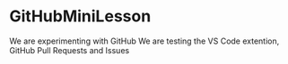 # GitHubMiniLesson
We are experimenting with GitHub
We are testing the VS Code extention, GitHub Pull Requests and Issues